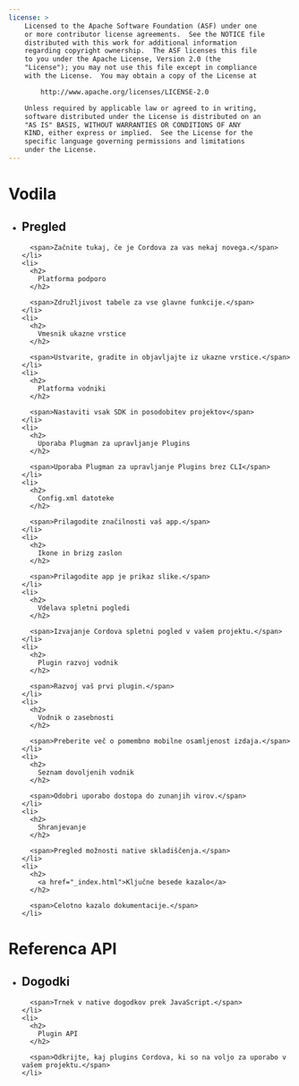 ```yaml
---
license: >
    Licensed to the Apache Software Foundation (ASF) under one
    or more contributor license agreements.  See the NOTICE file
    distributed with this work for additional information
    regarding copyright ownership.  The ASF licenses this file
    to you under the Apache License, Version 2.0 (the
    "License"); you may not use this file except in compliance
    with the License.  You may obtain a copy of the License at

        http://www.apache.org/licenses/LICENSE-2.0

    Unless required by applicable law or agreed to in writing,
    software distributed under the License is distributed on an
    "AS IS" BASIS, WITHOUT WARRANTIES OR CONDITIONS OF ANY
    KIND, either express or implied.  See the License for the
    specific language governing permissions and limitations
    under the License.
---
```


<div id="home">
  <h1>
    Vodila
  </h1>
  
  <ul>
    <li>
      <h2>
        Pregled
      </h2>
      
      <span>Začnite tukaj, če je Cordova za vas nekaj novega.</span>
    </li>
    <li>
      <h2>
        Platforma podporo
      </h2>
      
      <span>Združljivost tabele za vse glavne funkcije.</span>
    </li>
    <li>
      <h2>
        Vmesnik ukazne vrstice
      </h2>
      
      <span>Ustvarite, gradite in objavljajte iz ukazne vrstice.</span>
    </li>
    <li>
      <h2>
        Platforma vodniki
      </h2>
      
      <span>Nastaviti vsak SDK in posodobitev projektov</span>
    </li>
    <li>
      <h2>
        Uporaba Plugman za upravljanje Plugins
      </h2>
      
      <span>Uporaba Plugman za upravljanje Plugins brez CLI</span>
    </li>
    <li>
      <h2>
        Config.xml datoteke
      </h2>
      
      <span>Prilagodite značilnosti vaš app.</span>
    </li>
    <li>
      <h2>
        Ikone in brizg zaslon
      </h2>
      
      <span>Prilagodite app je prikaz slike.</span>
    </li>
    <li>
      <h2>
        Vdelava spletni pogledi
      </h2>
      
      <span>Izvajanje Cordova spletni pogled v vašem projektu.</span>
    </li>
    <li>
      <h2>
        Plugin razvoj vodnik
      </h2>
      
      <span>Razvoj vaš prvi plugin.</span>
    </li>
    <li>
      <h2>
        Vodnik o zasebnosti
      </h2>
      
      <span>Preberite več o pomembno mobilne osamljenost izdaja.</span>
    </li>
    <li>
      <h2>
        Seznam dovoljenih vodnik
      </h2>
      
      <span>Odobri uporabo dostopa do zunanjih virov.</span>
    </li>
    <li>
      <h2>
        Shranjevanje
      </h2>
      
      <span>Pregled možnosti native skladiščenja.</span>
    </li>
    <li>
      <h2>
        <a href="_index.html">Ključne besede kazalo</a>
      </h2>
      
      <span>Celotno kazalo dokumentacije.</span>
    </li>
  </ul>
  
  <h1>
    Referenca API
  </h1>
  
  <ul>
    <li>
      <h2>
        Dogodki
      </h2>
      
      <span>Trnek v native dogodkov prek JavaScript.</span>
    </li>
    <li>
      <h2>
        Plugin API
      </h2>
      
      <span>Odkrijte, kaj plugins Cordova, ki so na voljo za uporabo v vašem projektu.</span>
    </li>
  </ul>
</div>
